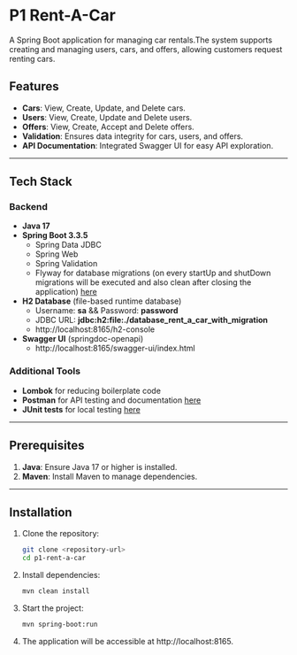 # P1 Rent-A-Car

A Spring Boot application for managing car rentals.The system supports creating and managing users, cars, and offers, allowing customers request renting cars.

## Features

- **Cars**: View, Create, Update, and Delete cars.
- **Users**: View, Create, Update and Delete users.
- **Offers**: View, Create, Accept and Delete offers.
- **Validation**: Ensures data integrity for cars, users, and offers.
- **API Documentation**: Integrated Swagger UI for easy API exploration.

---

## Tech Stack

### Backend
- **Java 17**
- **Spring Boot 3.3.5**
    - Spring Data JDBC
    - Spring Web
    - Spring Validation
    - Flyway for database migrations (on every startUp and shutDown migrations will be executed and also clean after closing the application) [here](src/main/java/com/fmi/master/p1_rent_a_car/config/FlywayShutdownHook.java)
- **H2 Database** (file-based runtime database) 
  - Username: **sa**  &&     Password: **password**
  - JDBC URL: **jdbc:h2:file:./database_rent_a_car_with_migration**
  - http://localhost:8165/h2-console
- **Swagger UI** (springdoc-openapi)
  - http://localhost:8165/swagger-ui/index.html

### Additional Tools
- **Lombok** for reducing boilerplate code
- **Postman** for API testing and documentation [here](p1-rent-a-car.postman_collection.json)
- **JUnit tests** for local testing [here](src/test/java/com/fmi/master/p1_rent_a_car)
---

## Prerequisites

1. **Java**: Ensure Java 17 or higher is installed.
2. **Maven**: Install Maven to manage dependencies.

---

## Installation

1. Clone the repository:
   ```bash
   git clone <repository-url>
   cd p1-rent-a-car

2. Install dependencies:
   ```bash
   mvn clean install
   
3. Start the project:
   ```bash
   mvn spring-boot:run

4. The application will be accessible at http://localhost:8165.


